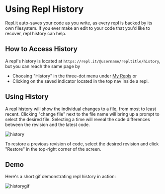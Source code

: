 # Using Repl History
Repl.it auto-saves your code as you write, as every repl is backed by its own filesystem. If you ever make an edit to your code that you'd like to recover, repl history can help.

## How to Access History
A repl's history is located at `https://repl.it/@username/repltitle/history`, but you can reach the same page by
  - Choosing "History" in the three-dot menu under [My Repls](https://repl.it/repls) or
  - Clicking on the saved indicator located in the top nav inside a repl.

## Using History

A repl history will show the individual changes to a file, from most to least recent. Clicking "change file" next to the file name will bring up a prompt to select the desired file. Selecting a time will reveal the code differences between the revision and the latest code. 

![history](https://docs.repl.it/images/repls/history.png)

To restore a previous revision of code, select the desired revision and click "Restore" in the top-right corner of the screen.

## Demo

Here's a short gif demonstrating repl history in action:

![historygif](https://docs.repl.it/images/repls/history.gif)
